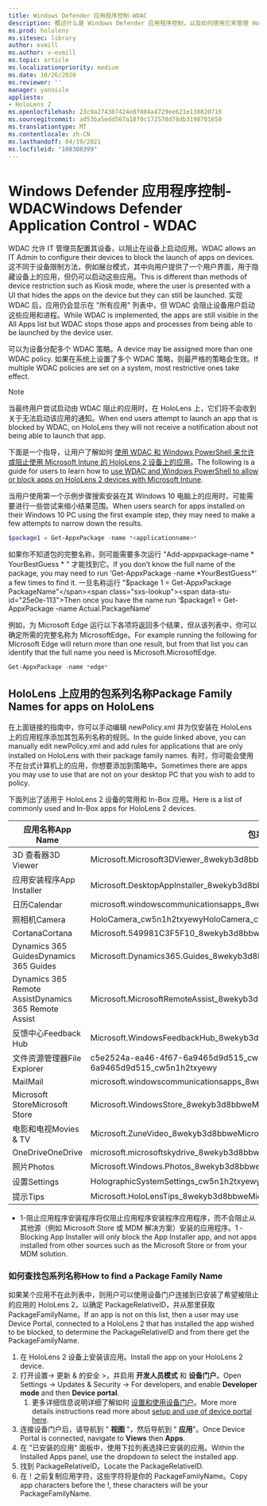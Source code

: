 ```yaml
---
title: Windows Defender 应用程序控制-WDAC
description: 概述什么是 Windows Defender 应用程序控制，以及如何使用它来管理 HoloLens 混合现实设备。
ms.prod: hololens
ms.sitesec: library
author: evmill
ms.author: v-evmill
ms.topic: article
ms.localizationpriority: medium
ms.date: 10/26/2020
ms.reviewer: ''
manager: yannisle
appliesto:
- HoloLens 2
ms.openlocfilehash: 23c9a274387424e8f084a4729ee621e130820716
ms.sourcegitcommit: ad53ba5edd567a18f0c172578d78db3190701650
ms.translationtype: MT
ms.contentlocale: zh-CN
ms.lasthandoff: 04/19/2021
ms.locfileid: "108308399"
---
```

# <a name="windows-defender-application-control---wdac"></a><span data-ttu-id="25e0e-103">Windows Defender 应用程序控制-WDAC</span><span class="sxs-lookup"><span data-stu-id="25e0e-103">Windows Defender Application Control - WDAC</span></span>

<span data-ttu-id="25e0e-104">WDAC 允许 IT 管理员配置其设备，以阻止在设备上启动应用。</span><span class="sxs-lookup"><span data-stu-id="25e0e-104">WDAC allows an IT Admin to configure their devices to block the launch of apps on devices.</span></span> <span data-ttu-id="25e0e-105">这不同于设备限制方法，例如展台模式，其中向用户提供了一个用户界面，用于隐藏设备上的应用，但仍可以启动这些应用。</span><span class="sxs-lookup"><span data-stu-id="25e0e-105">This is different than methods of device restriction such as Kiosk mode, where  the user is presented with a UI that hides the apps on the device but they can still be launched.</span></span> <span data-ttu-id="25e0e-106">实现 WDAC 后，应用仍会显示在 "所有应用" 列表中，但 WDAC 会阻止设备用户启动这些应用和进程。</span><span class="sxs-lookup"><span data-stu-id="25e0e-106">While WDAC is implemented, the apps are still visible in the All Apps list but WDAC stops those apps and processes from being able to be launched by the device user.</span></span>

<span data-ttu-id="25e0e-107">可以为设备分配多个 WDAC 策略。</span><span class="sxs-lookup"><span data-stu-id="25e0e-107">A device may be assigned more than one WDAC policy.</span></span> <span data-ttu-id="25e0e-108">如果在系统上设置了多个 WDAC 策略，则最严格的策略会生效。</span><span class="sxs-lookup"><span data-stu-id="25e0e-108">If multiple WDAC policies are set on a system, most restrictive ones take effect.</span></span> 

> [!NOTE]
> <span data-ttu-id="25e0e-109">当最终用户尝试启动由 WDAC 阻止的应用时，在 HoloLens 上，它们将不会收到关于无法启动该应用的通知。</span><span class="sxs-lookup"><span data-stu-id="25e0e-109">When end users attempt to launch an app that is blocked by WDAC, on HoloLens they will not receive a notification about not being able to launch that app.</span></span>

<span data-ttu-id="25e0e-110">下面是一个指导，让用户了解如何 [使用 WDAC 和 Windows PowerShell 来允许或阻止使用 Microsoft Intune 的 HoloLens 2 设备上的应用](https://docs.microsoft.com/mem/intune/configuration/custom-profile-hololens)。</span><span class="sxs-lookup"><span data-stu-id="25e0e-110">The following is a guide for users to learn how to [use WDAC and Windows PowerShell to allow or block apps on HoloLens 2 devices with Microsoft Intune](https://docs.microsoft.com/mem/intune/configuration/custom-profile-hololens).</span></span>

<span data-ttu-id="25e0e-111">当用户使用第一个示例步骤搜索安装在其 Windows 10 电脑上的应用时，可能需要进行一些尝试来缩小结果范围。</span><span class="sxs-lookup"><span data-stu-id="25e0e-111">When users search for apps installed on their Windows 10 PC using the first example step, they may need to make a few attempts to narrow down the results.</span></span>

```powershell
$package1 = Get-AppxPackage -name *<applicationname>*
``` 

<span data-ttu-id="25e0e-112">如果你不知道包的完整名称，则可能需要多次运行 "Add-appxpackage-name \* YourBestGuess \* " 才能找到它。</span><span class="sxs-lookup"><span data-stu-id="25e0e-112">If you don’t know the full name of the package, you may need to run ‘Get-AppxPackage -name \*YourBestGuess\*’ a few times to find it.</span></span> <span data-ttu-id="25e0e-113">一旦名称运行 "$package 1 = Get-AppxPackage PackageName"</span><span class="sxs-lookup"><span data-stu-id="25e0e-113">Then once you have the name run ‘$package1 = Get-AppxPackage -name Actual.PackageName‘</span></span>

<span data-ttu-id="25e0e-114">例如，为 Microsoft Edge 运行以下各项将返回多个结果，但从该列表中，你可以确定所需的完整名称为 MicrosoftEdge。</span><span class="sxs-lookup"><span data-stu-id="25e0e-114">For example running the following for Microsoft Edge will return more than one result, but from that list you can identify that the full name you need is Microsoft.MicrosoftEdge.</span></span>

```powershell
Get-AppxPackage -name *edge*
``` 

## <a name="package-family-names-for-apps-on-hololens"></a><span data-ttu-id="25e0e-115">HoloLens 上应用的包系列名称</span><span class="sxs-lookup"><span data-stu-id="25e0e-115">Package Family Names for apps on HoloLens</span></span>

<span data-ttu-id="25e0e-116">在上面链接的指南中，你可以手动编辑 newPolicy.xml 并为仅安装在 HoloLens 上的应用程序添加其包系列名称的规则。</span><span class="sxs-lookup"><span data-stu-id="25e0e-116">In the guide linked above, you can manually edit newPolicy.xml and add rules for applications that are only installed on HoloLens with their package family names.</span></span> <span data-ttu-id="25e0e-117">有时，你可能会使用不在台式计算机上的应用，你想要添加到策略中。</span><span class="sxs-lookup"><span data-stu-id="25e0e-117">Sometimes there are apps you may use to use that are not on your desktop PC that you wish to add to policy.</span></span>

<span data-ttu-id="25e0e-118">下面列出了适用于 HoloLens 2 设备的常用和 In-Box 应用。</span><span class="sxs-lookup"><span data-stu-id="25e0e-118">Here is a list of commonly used and In-Box apps for HoloLens 2 devices.</span></span>

| <span data-ttu-id="25e0e-119">应用名称</span><span class="sxs-lookup"><span data-stu-id="25e0e-119">App Name</span></span>                   | <span data-ttu-id="25e0e-120">包系列名称</span><span class="sxs-lookup"><span data-stu-id="25e0e-120">Package Family Name</span></span>                                |
|----------------------------|----------------------------------------------------|
| <span data-ttu-id="25e0e-121">3D 查看器</span><span class="sxs-lookup"><span data-stu-id="25e0e-121">3D Viewer</span></span>                  | <span data-ttu-id="25e0e-122">Microsoft.Microsoft3DViewer_8wekyb3d8bbwe</span><span class="sxs-lookup"><span data-stu-id="25e0e-122">Microsoft.Microsoft3DViewer_8wekyb3d8bbwe</span></span>          |
| <span data-ttu-id="25e0e-123">应用安装程序</span><span class="sxs-lookup"><span data-stu-id="25e0e-123">App Installer</span></span>              | <span data-ttu-id="25e0e-124">Microsoft.DesktopAppInstaller_8wekyb3d8bbwe <sup>1</sup></span><span class="sxs-lookup"><span data-stu-id="25e0e-124">Microsoft.DesktopAppInstaller_8wekyb3d8bbwe <sup>1</sup></span></span>         |
| <span data-ttu-id="25e0e-125">日历</span><span class="sxs-lookup"><span data-stu-id="25e0e-125">Calendar</span></span>                   | <span data-ttu-id="25e0e-126">microsoft.windowscommunicationsapps_8wekyb3d8bbwe</span><span class="sxs-lookup"><span data-stu-id="25e0e-126">microsoft.windowscommunicationsapps_8wekyb3d8bbwe</span></span>  |
| <span data-ttu-id="25e0e-127">照相机</span><span class="sxs-lookup"><span data-stu-id="25e0e-127">Camera</span></span>                     | <span data-ttu-id="25e0e-128">HoloCamera_cw5n1h2txyewy</span><span class="sxs-lookup"><span data-stu-id="25e0e-128">HoloCamera_cw5n1h2txyewy</span></span>                           |
| <span data-ttu-id="25e0e-129">Cortana</span><span class="sxs-lookup"><span data-stu-id="25e0e-129">Cortana</span></span>                    | <span data-ttu-id="25e0e-130">Microsoft.549981C3F5F10_8wekyb3d8bbwe</span><span class="sxs-lookup"><span data-stu-id="25e0e-130">Microsoft.549981C3F5F10_8wekyb3d8bbwe</span></span>              |
| <span data-ttu-id="25e0e-131">Dynamics 365 Guides</span><span class="sxs-lookup"><span data-stu-id="25e0e-131">Dynamics 365 Guides</span></span>        | <span data-ttu-id="25e0e-132">Microsoft.Dynamics365.Guides_8wekyb3d8bbwe</span><span class="sxs-lookup"><span data-stu-id="25e0e-132">Microsoft.Dynamics365.Guides_8wekyb3d8bbwe</span></span>         |
| <span data-ttu-id="25e0e-133">Dynamics 365 Remote Assist</span><span class="sxs-lookup"><span data-stu-id="25e0e-133">Dynamics 365 Remote Assist</span></span> | <span data-ttu-id="25e0e-134">Microsoft.MicrosoftRemoteAssist_8wekyb3d8bbwe</span><span class="sxs-lookup"><span data-stu-id="25e0e-134">Microsoft.MicrosoftRemoteAssist_8wekyb3d8bbwe</span></span>      |
| <span data-ttu-id="25e0e-135">反馈中心</span><span class="sxs-lookup"><span data-stu-id="25e0e-135">Feedback Hub</span></span>               | <span data-ttu-id="25e0e-136">Microsoft.WindowsFeedbackHub_8wekyb3d8bbwe</span><span class="sxs-lookup"><span data-stu-id="25e0e-136">Microsoft.WindowsFeedbackHub_8wekyb3d8bbwe</span></span>         |
| <span data-ttu-id="25e0e-137">文件资源管理器</span><span class="sxs-lookup"><span data-stu-id="25e0e-137">File Explorer</span></span>              | <span data-ttu-id="25e0e-138">c5e2524a-ea46-4f67-6a9465d9d515_cw5n1h2txyewy 841f</span><span class="sxs-lookup"><span data-stu-id="25e0e-138">c5e2524a-ea46-4f67-841f-6a9465d9d515_cw5n1h2txyewy</span></span> |
| <span data-ttu-id="25e0e-139">Mail</span><span class="sxs-lookup"><span data-stu-id="25e0e-139">Mail</span></span>                       | <span data-ttu-id="25e0e-140">microsoft.windowscommunicationsapps_8wekyb3d8bbwe</span><span class="sxs-lookup"><span data-stu-id="25e0e-140">microsoft.windowscommunicationsapps_8wekyb3d8bbwe</span></span>  |
| <span data-ttu-id="25e0e-141">Microsoft Store</span><span class="sxs-lookup"><span data-stu-id="25e0e-141">Microsoft Store</span></span>            | <span data-ttu-id="25e0e-142">Microsoft.WindowsStore_8wekyb3d8bbwe</span><span class="sxs-lookup"><span data-stu-id="25e0e-142">Microsoft.WindowsStore_8wekyb3d8bbwe</span></span>               |
| <span data-ttu-id="25e0e-143">电影和电视</span><span class="sxs-lookup"><span data-stu-id="25e0e-143">Movies & TV</span></span>                | <span data-ttu-id="25e0e-144">Microsoft.ZuneVideo_8wekyb3d8bbwe</span><span class="sxs-lookup"><span data-stu-id="25e0e-144">Microsoft.ZuneVideo_8wekyb3d8bbwe</span></span>                  |
| <span data-ttu-id="25e0e-145">OneDrive</span><span class="sxs-lookup"><span data-stu-id="25e0e-145">OneDrive</span></span>                   | <span data-ttu-id="25e0e-146">microsoft.microsoftskydrive_8wekyb3d8bbwe</span><span class="sxs-lookup"><span data-stu-id="25e0e-146">microsoft.microsoftskydrive_8wekyb3d8bbwe</span></span>          |
| <span data-ttu-id="25e0e-147">照片</span><span class="sxs-lookup"><span data-stu-id="25e0e-147">Photos</span></span>                     | <span data-ttu-id="25e0e-148">Microsoft.Windows.Photos_8wekyb3d8bbwe</span><span class="sxs-lookup"><span data-stu-id="25e0e-148">Microsoft.Windows.Photos_8wekyb3d8bbwe</span></span>             |
| <span data-ttu-id="25e0e-149">设置</span><span class="sxs-lookup"><span data-stu-id="25e0e-149">Settings</span></span>                   | <span data-ttu-id="25e0e-150">HolographicSystemSettings_cw5n1h2txyewy</span><span class="sxs-lookup"><span data-stu-id="25e0e-150">HolographicSystemSettings_cw5n1h2txyewy</span></span>            |
| <span data-ttu-id="25e0e-151">提示</span><span class="sxs-lookup"><span data-stu-id="25e0e-151">Tips</span></span>                       | <span data-ttu-id="25e0e-152">Microsoft.HoloLensTips_8wekyb3d8bbwe</span><span class="sxs-lookup"><span data-stu-id="25e0e-152">Microsoft.HoloLensTips_8wekyb3d8bbwe</span></span>               |

- <span data-ttu-id="25e0e-153">1-阻止应用程序安装程序将仅阻止应用程序安装程序应用程序，而不会阻止从其他源（例如 Microsoft Store 或 MDM 解决方案）安装的应用程序。</span><span class="sxs-lookup"><span data-stu-id="25e0e-153">1 - Blocking App Installer will only block the App Installer app, and not apps installed from other sources such as the Microsoft Store or from your MDM solution.</span></span>

### <a name="how-to-find-a-package-family-name"></a><span data-ttu-id="25e0e-154">如何查找包系列名称</span><span class="sxs-lookup"><span data-stu-id="25e0e-154">How to find a Package Family Name</span></span>

<span data-ttu-id="25e0e-155">如果某个应用不在此列表中，则用户可以使用设备门户连接到已安装了希望被阻止的应用的 HoloLens 2，以确定 PackageRelativeID，并从那里获取 PackageFamilyName。</span><span class="sxs-lookup"><span data-stu-id="25e0e-155">If an app is not on this list, then a user may use Device Portal, connected to a HoloLens 2 that has installed the app wished to be blocked, to determine the PackageRelativeID and from there get the PackageFamilyName.</span></span>

1. <span data-ttu-id="25e0e-156">在 HoloLens 2 设备上安装该应用。</span><span class="sxs-lookup"><span data-stu-id="25e0e-156">Install the app on your HoloLens 2 device.</span></span> 
1. <span data-ttu-id="25e0e-157">打开设置-> 更新 & 的安全 >，并启用 **开发人员模式** 和 **设备门户**。</span><span class="sxs-lookup"><span data-stu-id="25e0e-157">Open Settings -> Updates & Security -> For developers, and enable **Developer mode** and then **Device portal**.</span></span> 
    1. <span data-ttu-id="25e0e-158">更多详细信息说明详细了解如何 [设置和使用设备门户](https://docs.microsoft.com/windows/mixed-reality/develop/platform-capabilities-and-apis/using-the-windows-device-portal)。</span><span class="sxs-lookup"><span data-stu-id="25e0e-158">More more details instructions read more about [setup and use of device portal here](https://docs.microsoft.com/windows/mixed-reality/develop/platform-capabilities-and-apis/using-the-windows-device-portal).</span></span>
1. <span data-ttu-id="25e0e-159">连接设备门户后，请导航到 " **视图** "，然后导航到 " **应用**"。</span><span class="sxs-lookup"><span data-stu-id="25e0e-159">Once Device Portal is connected, navigate to **Views** then **Apps**.</span></span> 
1. <span data-ttu-id="25e0e-160">在 "已安装的应用" 面板中，使用下拉列表选择已安装的应用。</span><span class="sxs-lookup"><span data-stu-id="25e0e-160">Within the Installed Apps panel, use the dropdown to select the installed app.</span></span> 
1. <span data-ttu-id="25e0e-161">找到 PackageRelativeID。</span><span class="sxs-lookup"><span data-stu-id="25e0e-161">Locate the PackageRelativeID.</span></span> 
1. <span data-ttu-id="25e0e-162">在！之前复制应用字符，这些字符将是你的 PackageFamilyName。</span><span class="sxs-lookup"><span data-stu-id="25e0e-162">Copy app characters before the !, these characters will be your PackageFamilyName.</span></span>


